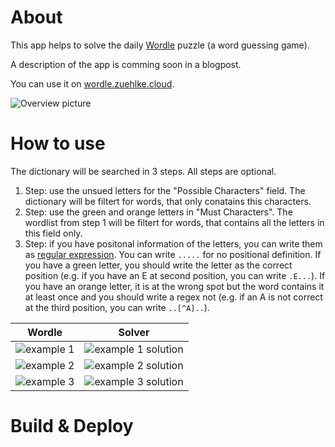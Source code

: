 # About

This app helps to solve the daily [Wordle](https://www.powerlanguage.co.uk/wordle/) puzzle (a word guessing game).

A description of the app is comming soon in a blogpost.

You can use it on [wordle.zuehlke.cloud](wordle.zuehlke.cloud).

![Overview picture](https://user-images.githubusercontent.com/32843441/150650516-1998923f-b836-4256-99b0-a5e3e86a3322.png)


# How to use
The dictionary will be searched in 3 steps. All steps are optional.
1. Step: use the unsued letters for the "Possible Characters" field. The dictionary will be filtert for words, that only conatains this characters.
1. Step: use the green and orange letters in "Must Characters". The wordlist from step 1 will be filtert for words, that contains all the letters in this field only.
1. Step: if you have positonal information of the letters, you can write them as [regular expression](https://cheatography.com/davechild/cheat-sheets/regular-expressions/). You can write `.....` for no positional definition. If you have a green letter, you should write the letter as the correct position (e.g. if you have an E at second position, you can write `.E...`). If you have an orange letter, it is at the wrong spot but the word contains it at least once and you should write a regex not (e.g. if an A is not correct at the third position, you can write `..[^A]..`).

|Wordle|Solver|
|---|---|
|![example 1](https://user-images.githubusercontent.com/32843441/150654786-98310aad-bf1a-49a8-bd72-0eba7554241c.png)|![example 1 solution](https://user-images.githubusercontent.com/32843441/150654815-3793c789-d3d1-4f55-b8c7-d32d4b0adb63.png)|
|![example 2](https://user-images.githubusercontent.com/32843441/150654867-2984459c-06c9-4591-ac5d-f434fd0f80e3.png)|![example 2 solution](https://user-images.githubusercontent.com/32843441/150654884-0ec86a01-9769-48cc-9b65-8ed295e27814.png)|
|![example 3](https://user-images.githubusercontent.com/32843441/150654910-234be142-33a8-4624-a890-276f7ebea979.png)|![example 3 solution](https://user-images.githubusercontent.com/32843441/150654957-d636daec-21b3-4e07-9a26-b1798d2d4ec1.png)|


# Build & Deploy